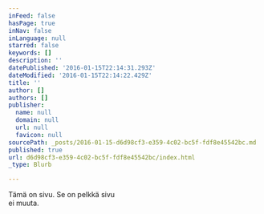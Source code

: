 ```yaml
---
inFeed: false
hasPage: true
inNav: false
inLanguage: null
starred: false
keywords: []
description: ''
datePublished: '2016-01-15T22:14:31.293Z'
dateModified: '2016-01-15T22:14:22.429Z'
title: ''
author: []
authors: []
publisher:
  name: null
  domain: null
  url: null
  favicon: null
sourcePath: _posts/2016-01-15-d6d98cf3-e359-4c02-bc5f-fdf8e45542bc.md
published: true
url: d6d98cf3-e359-4c02-bc5f-fdf8e45542bc/index.html
_type: Blurb

---
```

Tämä on sivu. Se on pelkkä sivu  
ei muuta.